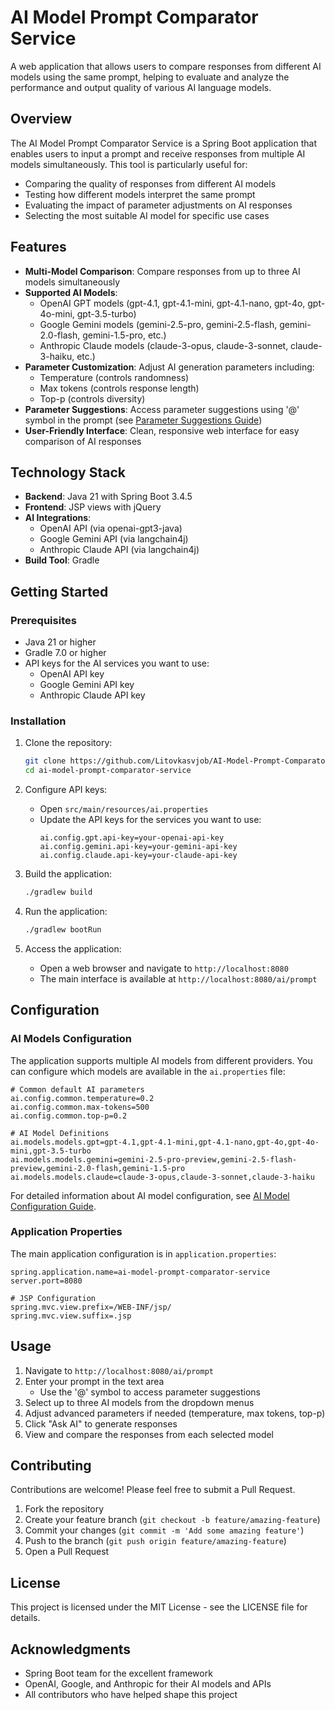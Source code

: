 # AI Model Prompt Comparator Service

A web application that allows users to compare responses from different AI models using the same prompt, helping to evaluate and analyze the performance and output quality of various AI language models.

## Overview

The AI Model Prompt Comparator Service is a Spring Boot application that enables users to input a prompt and receive responses from multiple AI models simultaneously. This tool is particularly useful for:

- Comparing the quality of responses from different AI models
- Testing how different models interpret the same prompt
- Evaluating the impact of parameter adjustments on AI responses
- Selecting the most suitable AI model for specific use cases

## Features

- **Multi-Model Comparison**: Compare responses from up to three AI models simultaneously
- **Supported AI Models**:
  - OpenAI GPT models (gpt-4.1, gpt-4.1-mini, gpt-4.1-nano, gpt-4o, gpt-4o-mini, gpt-3.5-turbo)
  - Google Gemini models (gemini-2.5-pro, gemini-2.5-flash, gemini-2.0-flash, gemini-1.5-pro, etc.)
  - Anthropic Claude models (claude-3-opus, claude-3-sonnet, claude-3-haiku, etc.)
- **Parameter Customization**: Adjust AI generation parameters including:
  - Temperature (controls randomness)
  - Max tokens (controls response length)
  - Top-p (controls diversity)
- **Parameter Suggestions**: Access parameter suggestions using '@' symbol in the prompt (see [Parameter Suggestions Guide](docs/parameter-suggestions.md))
- **User-Friendly Interface**: Clean, responsive web interface for easy comparison of AI responses

## Technology Stack

- **Backend**: Java 21 with Spring Boot 3.4.5
- **Frontend**: JSP views with jQuery
- **AI Integrations**:
  - OpenAI API (via openai-gpt3-java)
  - Google Gemini API (via langchain4j)
  - Anthropic Claude API (via langchain4j)
- **Build Tool**: Gradle

## Getting Started

### Prerequisites

- Java 21 or higher
- Gradle 7.0 or higher
- API keys for the AI services you want to use:
  - OpenAI API key
  - Google Gemini API key
  - Anthropic Claude API key

### Installation

1. Clone the repository:
   ```bash
   git clone https://github.com/Litovkasvjob/AI-Model-Prompt-Comparator.git
   cd ai-model-prompt-comparator-service
   ```

2. Configure API keys:
   - Open `src/main/resources/ai.properties`
   - Update the API keys for the services you want to use:
     ```properties
     ai.config.gpt.api-key=your-openai-api-key
     ai.config.gemini.api-key=your-gemini-api-key
     ai.config.claude.api-key=your-claude-api-key
     ```

3. Build the application:
   ```bash
   ./gradlew build
   ```

4. Run the application:
   ```bash
   ./gradlew bootRun
   ```

5. Access the application:
   - Open a web browser and navigate to `http://localhost:8080`
   - The main interface is available at `http://localhost:8080/ai/prompt`

## Configuration

### AI Models Configuration

The application supports multiple AI models from different providers. You can configure which models are available in the `ai.properties` file:

```properties
# Common default AI parameters
ai.config.common.temperature=0.2
ai.config.common.max-tokens=500
ai.config.common.top-p=0.2

# AI Model Definitions
ai.models.models.gpt=gpt-4.1,gpt-4.1-mini,gpt-4.1-nano,gpt-4o,gpt-4o-mini,gpt-3.5-turbo
ai.models.models.gemini=gemini-2.5-pro-preview,gemini-2.5-flash-preview,gemini-2.0-flash,gemini-1.5-pro
ai.models.models.claude=claude-3-opus,claude-3-sonnet,claude-3-haiku
```

For detailed information about AI model configuration, see [AI Model Configuration Guide](docs/ai-model-configuration.md).

### Application Properties

The main application configuration is in `application.properties`:

```properties
spring.application.name=ai-model-prompt-comparator-service
server.port=8080

# JSP Configuration
spring.mvc.view.prefix=/WEB-INF/jsp/
spring.mvc.view.suffix=.jsp
```

## Usage

1. Navigate to `http://localhost:8080/ai/prompt`
2. Enter your prompt in the text area
   - Use the '@' symbol to access parameter suggestions
3. Select up to three AI models from the dropdown menus
4. Adjust advanced parameters if needed (temperature, max tokens, top-p)
5. Click "Ask AI" to generate responses
6. View and compare the responses from each selected model

## Contributing

Contributions are welcome! Please feel free to submit a Pull Request.

1. Fork the repository
2. Create your feature branch (`git checkout -b feature/amazing-feature`)
3. Commit your changes (`git commit -m 'Add some amazing feature'`)
4. Push to the branch (`git push origin feature/amazing-feature`)
5. Open a Pull Request

## License

This project is licensed under the MIT License - see the LICENSE file for details.

## Acknowledgments

- Spring Boot team for the excellent framework
- OpenAI, Google, and Anthropic for their AI models and APIs
- All contributors who have helped shape this project
